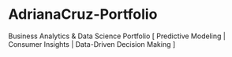 # AdrianaCruz-Portfolio
Business Analytics &amp; Data Science Portfolio [ Predictive Modeling | Consumer Insights | Data-Driven Decision Making ]
